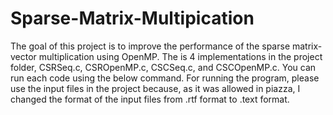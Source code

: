 # Sparse-Matrix-Multipication

The goal of this project is to improve the performance of the sparse matrix-vector multiplication using OpenMP. The is 4 implementations in the project folder, CSRSeq.c, CSROpenMP.c, CSCSeq.c, and CSCOpenMP.c. You can run each code using the below command. For running the program, please use the input files in the project because, as it was allowed in piazza, I changed the format of the input files from .rtf format to .text format.
